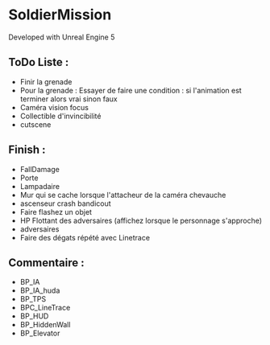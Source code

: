 # SoldierMission

Developed with Unreal Engine 5

## ToDo Liste :
- Finir la grenade
- Pour la grenade : Essayer de faire une condition : si l'animation est terminer alors vrai sinon faux
- Caméra vision focus
- Collectible d'invincibilité
- cutscene

## Finish :
- FallDamage
- Porte
- Lampadaire
- Mur qui se cache lorsque l'attacheur de la caméra chevauche
- ascenseur crash bandicout
- Faire flashez un objet
- HP Flottant des adversaires (affichez lorsque le personnage s'approche)
- adversaires
- Faire des dégats répété avec Linetrace

## Commentaire :
- BP_IA
- BP_IA_huda
- BP_TPS
- BPC_LineTrace
- BP_HUD
- BP_HiddenWall
- BP_Elevator
